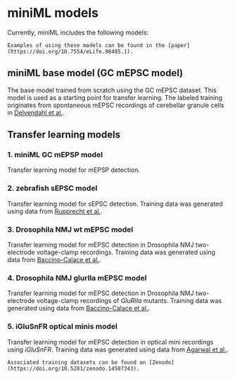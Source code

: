 # miniML models

Currently, miniML includes the following models:

```{seealso}
Examples of using these models can be found in the [paper](https://doi.org/10.7554/eLife.98485.1).
```

## miniML base model (GC mEPSC model)

The base model trained from scratch using the GC mEPSC dataset. This model is used as a starting point for transfer learning. The labeled training originates from spontaneous mEPSC recordings of cerebellar granule cells in [Delvendahl et al.](https://doi.org/10.1073/pnas.1909675116).

## Transfer learning models

### 1. miniML GC mEPSP model

Transfer learning model for mEPSP detection.

### 2. zebrafish sEPSC model

Transfer learning model for sEPSC detection. Training data was generated using data from [Rupprecht et al.](https://doi.org/10.1016/j.neuron.2018.09.013).

### 3. Drosophila NMJ wt mEPSC model

Transfer learning model for mEPSC detection in Drosophila NMJ two-electrode voltage-clamp recordings. Training data was generated using data from [Baccino-Calace et al.](https://doi.org/10.7554/eLife.71437).

### 4. Drosophila NMJ glurIIa mEPSC model

Transfer learning model for mEPSC detection in Drosophila NMJ two-electrode voltage-clamp recordings of *GluRIIa* mutants. Training data was generated using data from [Baccino-Calace et al.](https://doi.org/10.7554/eLife.71437).

### 5. iGluSnFR optical minis model

Transfer learning model for mEPSC detection in optical mini recordings using *iGluSnFR*. Training data was generated using data from [Agarwal et al.](https://doi.org/10.1038/s41592-023-01863-6).

```{seealso}
Associated training datasets can be found on [Zenodo](https://doi.org/10.5281/zenodo.14507343).
```
